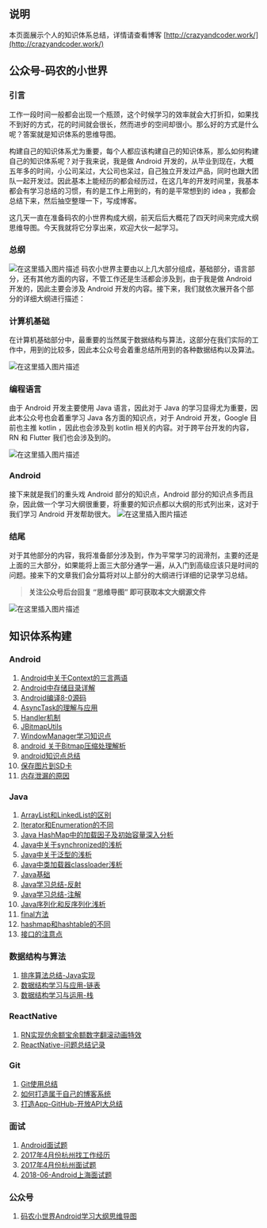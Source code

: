
## **说明** 
本页面展示个人的知识体系总结，详情请查看博客 [http://crazyandcoder.work/](http://crazyandcoder.work/)

## 公众号-码农的小世界
### 引言
工作一段时间一般都会出现一个瓶颈，这个时候学习的效率就会大打折扣，如果找不到好的方式，花的时间就会很长，然而进步的空间却很小。那么好的方式是什么呢？答案就是知识体系的思维导图。

构建自己的知识体系尤为重要，每个人都应该构建自己的知识体系，那么如何构建自己的知识体系呢？对于我来说，我是做 Android 开发的，从毕业到现在，大概五年多的时间，小公司呆过，大公司也呆过，自己独立开发过产品，同时也跟大团队一起开发过。因此基本上能经历的都会经历过，在这几年的开发时间里，我基本都会有学习总结的习惯，有的是工作上用到的，有的是平常想到的 idea ，我都会总结下来，然后抽空整理一下，写成博客。
 
 这几天一直在准备码农的小世界构成大纲，前天后后大概花了四天时间来完成大纲思维导图。今天我就将它分享出来，欢迎大伙一起学习。
 
### 总纲
 ![在这里插入图片描述](https://imgconvert.csdnimg.cn/aHR0cHM6Ly91c2VyLWdvbGQtY2RuLnhpdHUuaW8vMjAxOS8xMC8xNS8xNmRjZjYzMTgyYzM3Zjg5?x-oss-process=image/format,png)
 码农小世界主要由以上几大部分组成，基础部分，语言部分，还有其他方面的内容，不管工作还是生活都会涉及到，由于我是做 Android 开发的，因此主要会涉及 Android 开发的内容。接下来，我们就依次展开各个部分的详细大纲进行描述：

### 计算机基础
在计算机基础部分中，最重要的当然属于数据结构与算法，这部分在我们实际的工作中，用到的比较多，因此本公众号会着重总结所用到的各种数据结构以及算法。

![在这里插入图片描述](https://imgconvert.csdnimg.cn/aHR0cHM6Ly91c2VyLWdvbGQtY2RuLnhpdHUuaW8vMjAxOS8xMC8xNS8xNmRjZjYzMTg0NDNmNWJl?x-oss-process=image/format,png)
 
### 编程语言
由于 Android 开发主要使用 Java 语言，因此对于 Java 的学习显得尤为重要，因此本公众号也会着重学习 Java 各方面的知识点，对于 Android 开发，Google 目前也主推 kotlin ，因此也会涉及到 kotlin 相关的内容。对于跨平台开发的内容，RN 和 Flutter 我们也会涉及到的。
 
![在这里插入图片描述](https://imgconvert.csdnimg.cn/aHR0cHM6Ly91c2VyLWdvbGQtY2RuLnhpdHUuaW8vMjAxOS8xMC8xNS8xNmRjZjYzMTgzYzA1NmEy?x-oss-process=image/format,png)

### Android 
接下来就是我们的重头戏 Android 部分的知识点，Android 部分的知识点多而且杂，因此做一个学习大纲很重要，将重要的知识点都以大纲的形式列出来，这对于我们学习 Android 开发帮助很大。
![在这里插入图片描述](https://imgconvert.csdnimg.cn/aHR0cHM6Ly91c2VyLWdvbGQtY2RuLnhpdHUuaW8vMjAxOS8xMC8xNS8xNmRjZjYzMTg0MTE4YTMw?x-oss-process=image/format,png)
### 结尾
对于其他部分的内容，我将准备部分涉及到，作为平常学习的润滑剂，主要的还是上面的三大部分，如果能将上面三大部分通学一遍，从入门到高级应该只是时间的问题。接来下的文章我们会分篇将对以上部分的大纲进行详细的记录学习总结。

> **关注公众号后台回复 “思维导图” 即可获取本文大纲源文件**

![在这里插入图片描述](https://imgconvert.csdnimg.cn/aHR0cHM6Ly91c2VyLWdvbGQtY2RuLnhpdHUuaW8vMjAxOS8xMC8xNS8xNmRjZjYzMTg0NWMzM2Q2?x-oss-process=image/format,png)

 
## **知识体系构建**
### **Android**

 1. [Android中关于Context的三言两语](https://github.com/crazyandcoder/blog_backups/blob/master/articles/Android%E4%B8%AD%E5%85%B3%E4%BA%8EContext%E7%9A%84%E4%B8%89%E8%A8%80%E4%B8%A4%E8%AF%AD.md)
 2. [Android中存储目录详解](https://github.com/crazyandcoder/blog_backups/blob/master/articles/Android%E4%B8%AD%E5%AD%98%E5%82%A8%E7%9B%AE%E5%BD%95%E8%AF%A6%E8%A7%A3.md)
 3. [Android编译8-0源码](https://github.com/crazyandcoder/blog_backups/blob/master/articles/Android%E7%BC%96%E8%AF%918-0%E6%BA%90%E7%A0%81.md)
 4. [AsyncTask的理解与应用](https://github.com/crazyandcoder/blog_backups/blob/master/articles/AsyncTask%E7%9A%84%E7%90%86%E8%A7%A3%E4%B8%8E%E5%BA%94%E7%94%A8.md)
 5. [Handler机制](https://github.com/crazyandcoder/blog_backups/blob/master/articles/Handler%E6%9C%BA%E5%88%B6.md)
 6. [JBitmapUtils](https://github.com/crazyandcoder/blog_backups/blob/master/articles/JBitmapUtils.md)
 7. [WindowManager学习知识点](https://github.com/crazyandcoder/blog_backups/blob/master/articles/WindowManager%E5%AD%A6%E4%B9%A0%E7%9F%A5%E8%AF%86%E7%82%B9.md)
 8. [android 关于Bitmap压缩处理解析](https://github.com/crazyandcoder/blog_backups/blob/master/articles/android%20%E5%85%B3%E4%BA%8EBitmap%E5%8E%8B%E7%BC%A9%E5%A4%84%E7%90%86%E8%A7%A3%E6%9E%90.md)
 9. [android知识点总结](https://github.com/crazyandcoder/blog_backups/blob/master/articles/android%E7%9F%A5%E8%AF%86%E7%82%B9%E6%80%BB%E7%BB%93.md)
 10. [保存图片到SD卡](https://github.com/crazyandcoder/blog_backups/blob/master/articles/%E4%BF%9D%E5%AD%98%E5%9B%BE%E7%89%87%E5%88%B0SD%E5%8D%A1.md)
 11. [内存泄漏的原因](https://github.com/crazyandcoder/blog_backups/blob/master/articles/%E5%86%85%E5%AD%98%E6%B3%84%E6%BC%8F%E7%9A%84%E5%8E%9F%E5%9B%A0.md)


### **Java**

 1. [ArrayList和LinkedList的区别](https://github.com/crazyandcoder/blog_backups/blob/master/articles/ArrayList%E5%92%8CLinkedList%E7%9A%84%E5%8C%BA%E5%88%AB.md)
 2. [Iterator和Enumeration的不同](https://github.com/crazyandcoder/blog_backups/blob/master/articles/Iterator%E5%92%8CEnumeration%E7%9A%84%E4%B8%8D%E5%90%8C.md)
 3. [Java HashMap中的加载因子及初始容量深入分析](https://github.com/crazyandcoder/blog_backups/blob/master/articles/Java%20HashMap%E4%B8%AD%E7%9A%84%E5%8A%A0%E8%BD%BD%E5%9B%A0%E5%AD%90%E5%8F%8A%E5%88%9D%E5%A7%8B%E5%AE%B9%E9%87%8F%E6%B7%B1%E5%85%A5%E5%88%86%E6%9E%90.md)
 4. [Java中关于synchronized的浅析](https://github.com/crazyandcoder/blog_backups/blob/master/articles/Java%E4%B8%AD%E5%85%B3%E4%BA%8Esynchronized%E7%9A%84%E6%B5%85%E6%9E%90.md)
 5. [Java中关于泛型的浅析](https://github.com/crazyandcoder/blog_backups/blob/master/articles/Java%E4%B8%AD%E5%85%B3%E4%BA%8E%E6%B3%9B%E5%9E%8B%E7%9A%84%E6%B5%85%E6%9E%90.md)
 6. [Java中类加载器classloader浅析](https://github.com/crazyandcoder/blog_backups/blob/master/articles/Java%E4%B8%AD%E7%B1%BB%E5%8A%A0%E8%BD%BD%E5%99%A8classloader%E6%B5%85%E6%9E%90.md)
 7. [Java基础](https://github.com/crazyandcoder/blog_backups/blob/master/articles/Java%E5%9F%BA%E7%A1%80.md)
 8. [Java学习总结-反射](https://github.com/crazyandcoder/blog_backups/blob/master/articles/Java%E5%AD%A6%E4%B9%A0%E6%80%BB%E7%BB%93-%E5%8F%8D%E5%B0%84.md)
 9. [Java学习总结-注解](https://github.com/crazyandcoder/blog_backups/blob/master/articles/Java%E5%AD%A6%E4%B9%A0%E6%80%BB%E7%BB%93-%E6%B3%A8%E8%A7%A3.md)
 10. [Java序列化和反序列化浅析](https://github.com/crazyandcoder/blog_backups/blob/master/articles/Java%E5%BA%8F%E5%88%97%E5%8C%96%E5%92%8C%E5%8F%8D%E5%BA%8F%E5%88%97%E5%8C%96%E6%B5%85%E6%9E%90.md) 
 11. [final方法](https://github.com/crazyandcoder/blog_backups/blob/master/articles/final%E6%96%B9%E6%B3%95.md)
 12. [hashmap和hashtable的不同](https://github.com/crazyandcoder/blog_backups/blob/master/articles/hashmap%E5%92%8Chashtable%E7%9A%84%E4%B8%8D%E5%90%8C.md)
 13. [接口的注意点](https://github.com/crazyandcoder/blog_backups/blob/master/articles/%E6%8E%A5%E5%8F%A3%E7%9A%84%E6%B3%A8%E6%84%8F%E7%82%B9.md)


### **数据结构与算法**

 1. [排序算法总结-Java实现](https://github.com/crazyandcoder/blog_backups/blob/master/articles/%E6%8E%92%E5%BA%8F%E7%AE%97%E6%B3%95%E6%80%BB%E7%BB%93-Java%E5%AE%9E%E7%8E%B0.md)
 2. [数据结构学习与应用-链表](https://github.com/crazyandcoder/blog_backups/blob/master/articles/%E6%95%B0%E6%8D%AE%E7%BB%93%E6%9E%84%E5%AD%A6%E4%B9%A0%E4%B8%8E%E5%BA%94%E7%94%A8-%E9%93%BE%E8%A1%A8.md)
 3. [数据结构学习与运用-栈](https://github.com/crazyandcoder/blog_backups/blob/master/articles/%E6%95%B0%E6%8D%AE%E7%BB%93%E6%9E%84%E5%AD%A6%E4%B9%A0%E4%B8%8E%E8%BF%90%E7%94%A8-%E6%A0%88.md)

### **ReactNative**

 1. [RN实现仿余额宝余额数字翻滚动画特效](https://github.com/crazyandcoder/blog_backups/blob/master/articles/RN%E5%AE%9E%E7%8E%B0%E4%BB%BF%E4%BD%99%E9%A2%9D%E5%AE%9D%E4%BD%99%E9%A2%9D%E6%95%B0%E5%AD%97%E7%BF%BB%E6%BB%9A%E5%8A%A8%E7%94%BB%E7%89%B9%E6%95%88.md)
 2. [ReactNative-问题总结记录](https://github.com/crazyandcoder/blog_backups/blob/master/articles/ReactNative-%E9%97%AE%E9%A2%98%E6%80%BB%E7%BB%93%E8%AE%B0%E5%BD%95.md)
 

### **Git**

 1. [Git使用总结](https://github.com/crazyandcoder/blog_backups/blob/master/articles/Git%E4%BD%BF%E7%94%A8%E6%80%BB%E7%BB%93.md)
 2. [如何打造属于自己的博客系统](https://github.com/crazyandcoder/blog_backups/blob/master/articles/%E5%A6%82%E4%BD%95%E6%89%93%E9%80%A0%E5%B1%9E%E4%BA%8E%E8%87%AA%E5%B7%B1%E7%9A%84%E5%8D%9A%E5%AE%A2%E7%B3%BB%E7%BB%9F.md)
 3. [打造App-GitHub-开放API大总结](https://github.com/crazyandcoder/blog_backups/blob/master/articles/%E6%89%93%E9%80%A0App-GitHub-%E5%BC%80%E6%94%BEAPI%E5%A4%A7%E6%80%BB%E7%BB%93.md)

### **面试**
 1. [Android面试题](https://github.com/crazyandcoder/blog_backups/blob/master/articles/Android%E9%9D%A2%E8%AF%95%E9%A2%98.md)
 2. [2017年4月份杭州找工作经历](https://github.com/crazyandcoder/blog_backups/blob/master/articles/2017%E5%B9%B44%E6%9C%88%E4%BB%BD%E6%9D%AD%E5%B7%9E%E6%89%BE%E5%B7%A5%E4%BD%9C%E7%BB%8F%E5%8E%86.md)
 3. [2017年4月份杭州面试题](https://github.com/crazyandcoder/blog_backups/blob/master/articles/2017%E5%B9%B44%E6%9C%88%E4%BB%BD%E6%9D%AD%E5%B7%9E%E9%9D%A2%E8%AF%95%E9%A2%98.md)
 4. [2018-06-Android上海面试题](https://github.com/crazyandcoder/blog_backups/blob/master/articles/2018-06-Android%E4%B8%8A%E6%B5%B7%E9%9D%A2%E8%AF%95%E9%A2%98.md)

### **公众号**
 1. [码农小世界Android学习大纲思维导图](https://github.com/crazyandcoder/blog_backups/blob/master/articles/%E7%A0%81%E5%86%9C%E5%B0%8F%E4%B8%96%E7%95%8CAndroid%E5%AD%A6%E4%B9%A0%E5%A4%A7%E7%BA%B2%E6%80%9D%E7%BB%B4%E5%AF%BC%E5%9B%BE.md)
